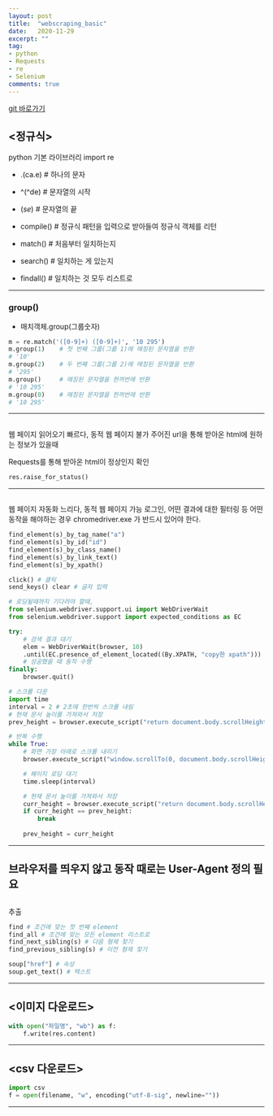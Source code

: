 ```yaml
---
layout: post
title:  "webscraping_basic"
date:   2020-11-29
excerpt: ""
tag:
- python
- Requests
- re
- Selenium
comments: true
---
```

[git 바로가기](https://github.com/rssungjae1/webscraping_basic/tree/master)

## <정규식>
python 기본 라이브러리
import re
  - .(ca.e) # 하나의 문자
  - &#94;(^de) # 문자열의 시작
  - $(se$) # 문자열의 끝

  - compile() # 정규식 패턴을 입력으로 받아들여 정규식 객체를 리턴
  - match() # 처음부터 일치하는지
  - search() # 일치하는 게 있는지
  - findall() # 일치하는 것 모두 리스트로
---
### group() 
  - 매치객체.group(그룹숫자)
```python
m = re.match('([0-9]+) ([0-9]+)', '10 295')
m.group(1)    # 첫 번째 그룹(그룹 1)에 매칭된 문자열을 반환
# '10'
m.group(2)    # 두 번째 그룹(그룹 2)에 매칭된 문자열을 반환
# '295'
m.group()     # 매칭된 문자열을 한꺼번에 반환
# '10 295'
m.group(0)    # 매칭된 문자열을 한꺼번에 반환
# '10 295'
```
---
## <Requests>
웹 페이지 읽어오기
빠르다, 동적 웹 페이지 불가
주어진 url을 통해 받아온 html에 원하는 정보가 있을때

Requests를 통해 받아온 html이 정상인지 확인
```python
res.raise_for_status()
```
---

## <Selenium>
웹 페이지 자동화
느리다, 동적 웹 페이지 가능
로그인, 어떤 결과에 대한 필터링 등 어떤 동작을 해야하는 경우
chromedriver.exe 가 반드시 있어야 한다.
```python
find_element(s)_by_tag_name("a")
find_element(s)_by_id("id")
find_element(s)_by_class_name()
find_element(s)_by_link_text()
find_element(s)_by_xpath()

click() # 클릭
send_keys() clear # 글자 입력

# 로딩될때까지 기다려야 할때,
from selenium.webdriver.support.ui import WebDriverWait
from selenium.webdriver.support import expected_conditions as EC

try:
    # 검색 결과 대기
    elem = WebDriverWait(browser, 10)
    .until(EC.presence_of_element_located((By.XPATH, "copy한 xpath")))
    # 성공했을 때 동작 수행
finally:
    browser.quit()

# 스크롤 다운
import time
interval = 2 # 2초에 한번씩 스크롤 내림
# 현재 문서 높이를 가져와서 저장
prev_height = browser.execute_script("return document.body.scrollHeight")

# 반복 수행
while True:
    # 화면 가장 아래로 스크롤 내리기
    browser.execute_script("window.scrollTo(0, document.body.scrollHeight)")

    # 페이지 로딩 대기
    time.sleep(interval)

    # 현재 문서 높이를 가져와서 저장
    curr_height = browser.execute_script("return document.body.scrollHeight")
    if curr_height == prev_height:
        break
    
    prev_height = curr_height
```
---

## <Headless chrome>
브라우저를 띄우지 않고 동작
때로는 User-Agent 정의 필요
---

## <BeautifulSoup>
추출
```python
find # 조건에 맞는 첫 번째 element
find_all # 조건에 맞는 모든 element 리스트로
find_next_sibling(s) # 다음 형제 찾기
find_previous_sibling(s) # 이전 형제 찾기

soup["href"] # 속성
soup.get_text() # 텍스트
```
---

## <이미지 다운로드>
```python
with open("파일명", "wb") as f:
    f.write(res.content)
```
---

## <csv 다운로드>
```python
import csv
f = open(filename, "w", encoding("utf-8-sig", newline=""))
```
---
